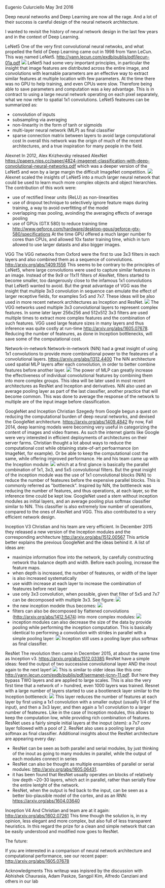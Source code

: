Eugenio Culurciello
May 3rd 2016

Deep neural networks and Deep Learning are now all the rage. And a lot of their success is careful design of the neural network architecture.

I wanted to revisit the history of neural network design in the last few years and in the context of Deep Learning.


LeNet5
One of the very first convolutional neural netwoks, and what propelled the field of Deep Learning came out in 1998 from Yann LeCun. This was named LeNet5.
http://yann.lecun.com/exdb/publis/pdf/lecun-01a.pdf
![](/assets/nets/lenet5.jpg)
LeNet5 had some very important principles, in particular the insight that image features are distributed across the entire image, and convolutions with learnable parameters are an effective way to extract similar features at multiple location with few parameters. At the time there was no GPU to help training, and even CPUs were slow. Therefore being able to save parameters and computation was a key advantage. This is in contract to using a large neural network operating on each pixel separately, what we now refer to spatial 1x1 convolutions.
LeNet5 feateures can be summarized as:
- convolution of inputs 
- subsampling via averaging
- non-linearity in the form of tanh or sigmoids
- multi-layer neural network (MLP) as final classifier
- sparse connection matrix between layers to avoid large computational cost
In overall this network was the origin of much of the recent architectures, and a true inspiration for many people in the field.



Alexnet
In 2012, Alex Krizhevsky released AlexNet
https://papers.nips.cc/paper/4824-imagenet-classification-with-deep-convolutional-neural-networks.pdf
which was a deeper version of the LeNet5 and won by a large margin the difficult ImageNet competition. 
![](/assets/nets/alexnet_small.png)
Alexnet scaled the insights of LeNet5 into a much larger neural network that could be used to learn much more complex objects and object hierarchies.
The contribution of this work were:
- use of rectified linear units (ReLU) as non-linearities
- use of dropout technique to selectively ignore feature maps during training, a way to avoid overfitting of the model
- overlapping max pooling, avoinding the averaging effects of average pooling
- use of GPUs (GTX 580) to reduce training time 
http://www.geforce.com/hardware/desktop-gpus/geforce-gtx-580/specifications 
At the time GPU offered a much larger number fo cores than CPUs, and allowed 10x faster training time, which in turn allowed to use larger datasts and also bigger images.


VGG
The VGG networks from Oxford were the first to use 3x3 filters in each layers and also combined them as a sequence of convolutions. 
http://arxiv.org/abs/1409.1556
This seems to be contrary to the principles of LeNet5, where large convolutions were used to capture similar features in an image. Instead of the 9x9 or 11x11 filters of AlexNet, filters started to become smaller, too dangerously close to the infamous 1x1 convolutions that LeNet5 wanted to avoid. But the great advantage of VGG was the insight that multiple 3x3 convolution in sequence can emulate the effect of larger receptive fields, for examples 5x5 and 7x7. These ideas will be also used in more recent network architectures as Inception and ResNet.
![](/assets/nets/vgg.jpg)
The VGG networks used multiple 3x3 convolutional layers to represent complex features. In some later layer 256x256 and 512x512 3x3 filters are used multiple times to extract more complex features and the combination of such features.
VGG used large feature sizes in many layers and thus inference was quite costly at run-time http://arxiv.org/abs/1605.07678. Reducing the number of feateures, as done in Inception bottlenecks, will save some of the computational cost.



Network-in-network
Network-in-network (NiN) had a great insight of using 1x1 convolutions to provide more combinational power to the feateures of a convolutional layers.
https://arxiv.org/abs/1312.4400
The NiN architecture used spatial MLP layers after each convolution, in order to better combine features before another layer. 
![](/assets/nets/nin.jpg)
The power of MLP can greatly increase the effectiveness of individual convolutional features by combining them into more complex groups. This idea will be later used in most recent architectures as ResNet and Inception and derivatives.
NiN also used an average pooling layer as part of the last classifier, another practice that will become common. This was done to average the response of the network to multiple are of the input image before classification.


GoogleNet and Inception
Christian Szegedy from Google begun a quest on reducing the computational burden of deep neural networks, and devised the GoogleNet architecture.
https://arxiv.org/abs/1409.4842
By now, Fall 2014, deep learning models were becoming very useful in categorizing the content of images and video frames. As such the internet giants like Google were very interested in efficient deployments of architectures on their server farms.
Christian thought a lot about ways to reduce the computational cost while obtaining state-of-art perfoarmance (on ImageNet, for example). Or be able to keep the computational cost the same, while offering improved performance.
He and his team came up with the Inception module: 
![](/assets/nets/inceptionv1.jpg)
which at a first glance is basically the parallel combination of 1x1, 3x3, and 5x5 convolutional filters. But the great insight of the inception module was the use of 1x1 convolutional blocks (NiN) to reduce the number of feateures before the expensive parallel blocks. This is commonly referred as "bottleneck". Inspired by NiN, the bottleneck was reducing the number of features, and thus operations, at each layer, so the inference time could be kept low.
GoogleNet used a stem without inception modules as initial layers, and an average pooling plus softmax classifier similar to NiN. This classifier is also extremely low number of operations, compared to the ones of AlexNet and VGG. This also contributed to a very efficient network design.

Inception V3
Christian and his team are very efficient. In December 2015 they released a new version of the Inception modules and the corresponding architecture
http://arxiv.org/abs/1512.00567
This article better explains the previous GoogleNet and the ideas behind it. A list of ideas are:
- maximize information flow into the network, by carefully constructing network tha balance depth and width. Before each pooling, increase the feature maps.
- when depth is increased, the number of feateures, or width of the layer is also increased systematically
- use width increase at each layer to increase the combination of feateures before next layer
- use only 3x3 convolution, when possible, given that filter of 5x5 and 7x7 can be decomposed with multiple 3x3. See figure:
![](/assets/nets/miniconv.jpg)
- the new inception modele thus becomes:
![](/assets/nets/inceptionv3.jpg)
- filters can also be decomposed by flattened convolutions (http://arxiv.org/abs/1412.5474) into more complex modules:
![](/assets/nets/inceptionv3s.jpg)
- inception modules can also decrease the size of the data by provide pooling while performing the inception computation. This is basically identical to performing a convolution with strides in parallel with a simple pooling layer:
![](/assets/nets/inceptionv3pool.jpg)
Inception still uses a pooling layer plus softmax as final classifier.


ResNet
The revolution then came in December 2015, at about the same time as Inception v3.
https://arxiv.org/abs/1512.03385
ResNet have a simple ideas: feed the output of two successive convolutional layer AND the inout again to the next layer! 
![](/assets/nets/resnetb.jpg)
This is similar to older ideas like this one: http://yann.lecun.com/exdb/publis/pdf/sermanet-ijcnn-11.pdf. But here they bypass TWO layers and are applied to large scales.
This is also the very first time that a network of > hundred, even 1000 layers was trained. 
Resnet with a large number of layers started to use a bootleneck layer similar to the Inception bottleneck:
![](/assets/nets/resnetbottleneck.jpg)
This layer reduces the number of features at each layer by first using a 1x1 convolution with a smaller output (usually 1/4 of the input), and then a 3x3 layer, and then again a 1x1 convolution to a larger number of feateures. Like in the case of Inception modules, this allows to keep the computation low, while providing rich combination of features.
ResNet uses a fairly simple initial layers at the inoput (stem): a 7x7 conv layer followed with a pool of 2. 
ResNet also uses a pooling layer plus softmax as final classifier.
Additional insights about the ResNet architecture are appearing every day:
- ResNet can be seen as both parallel and serial modules, by just thinking of the inout as going to many modules in parallel, while the output of each modules connect in series
- ResNet can also be thought as multiple ensambles of parallel or serial modules: http://arxiv.org/abs/1605.06431.
- it has been found that ResNet usually operates on blocks of relatively low depth ~20-30 layers, which act in parallel, rather than serially flow the entire lentght of the network.
- ResNet, when the output is fed back to the input, can be seen as a better bio-plausible model of the cortex, and as an RNN:  https://arxiv.org/abs/1604.03640


Inception V4
And Christian and team are at it again:
http://arxiv.org/abs/1602.07261
This time though the solution is, in my opinion, less elegant and more complex, but also full of less transparent heuristics.
In this regard the prize for a clean and simple network that can be easily understood and modified now goes to ResNet.


The future: 

If you are interested in a comparison of neural network architecture and computational performance, see our recent paper: 
http://arxiv.org/abs/1605.07678


Acknowledgments
This writeup was inpisred by the discussion with Abhishek Chaurasia, Adam Paskze, Sangpil Kim, Alfredo Canziani and others in our lab